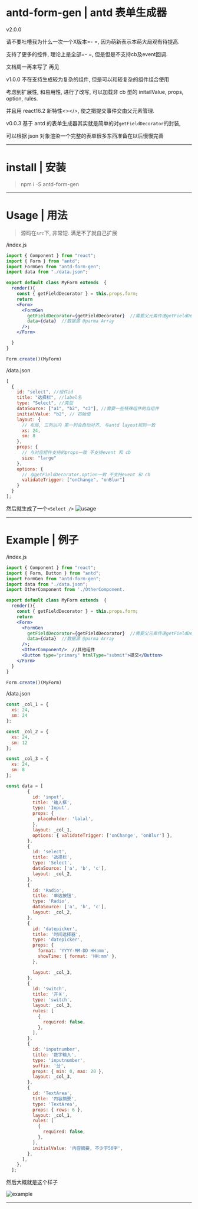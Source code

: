 # antd-form-gen | antd 表单生成器
v2.0.0  

请不要吐槽我为什么一次一个X版本=- =, 因为萌新表示本萌大局观有待提高.

支持了更多的控件, 理论上是全部=- =, 但是但是不支持cb及event回调.

文档周一再来写了 再见  


v1.0.0
不在支持生成较为复杂的组件, 但是可以和较复杂的组件组合使用

考虑到扩展性, 和易用性, 进行了改写, 可以加载非 cb 型的 initailValue, props, option, rules.

并且用 react16.2 新特性<></>, 使之把提交事件交由父元素管理.

v0.0.3
基于 antd 的表单生成器其实就是简单的对`getFieldDecorator`的封装,

可以根据 json 对象渲染一个完整的表单很多东西准备在以后慢慢完善

---

# install | 安装

> npm i -S antd-form-gen

---

# Usage | 用法

> 源码在`src`下, 非常短.
> 满足不了就自己扩展

/index.js

```jsx
import { Component } from "react";
import { Form } from "antd";
import FormGen from "antd-form-gen";
import data from "./data.json";

export default class MyForm extends  {
  render(){
    const { getFieldDecorator } = this.props.form;
    return
    <Form>
      <FormGen
        getFieldDecorator={getFieldDecorator}  //需要父元素传递getFieldDecorator创建表单域
        data={data}  //数据源 @parma Array
      />;
    </Form>

  }
}

Form.create()(MyForm)
```

/data.json

```js
[
  {
    id: "select", //组件id
    title: "选择栏", //label名
    type: "Select", //类型
    dataSource: ["a1", "b2", "c3"], //需要一些特殊组件的自组件
    initialValue: "b2", // 初始值
    layout: {
      // 布局, 三列以内 第一列会自动对齐, 与antd layout规则一致
      xs: 24,
      sm: 8
    },
    props: {
      // 与对应组件支持的props一致 不支持event 和 cb
      size: "large"
    },
    options: {
      // 与getFieldDecorator.option一致 不支持event 和 cb
      validateTrigger: ["onChange", "onBlur"]
    }
  }
];
```

然后就生成了一个`<Select />`
![usage](https://raw.githubusercontent.com/NgeKaworu/antd-form-gen/master/usage.png)

---

# Example | 例子

/index.js

```jsx
import { Component } from "react";
import { Form, Button } from "antd";
import FormGen from "antd-form-gen";
import data from "./data.json";
import OtherComponent from './OtherComponent.

export default class MyForm extends  {
  render(){
    const { getFieldDecorator } = this.props.form;
    return
    <Form>
      <FormGen
        getFieldDecorator={getFieldDecorator}  //需要父元素传递getFieldDecorator创建表单域
        data={data}  //数据源 @parma Array
      />;
      <OtherComponent/>  //其他组件
      <Button type="primary" htmlType="submit">提交</Button>
    </Form>
  }
}

Form.create()(MyForm)
```

/data.json

```js
const _col_1 = {
  xs: 24,
  sm: 24
};

const _col_2 = {
  xs: 24,
  sm: 12
};

const _col_3 = {
  xs: 24,
  sm: 8
};

const data = [
        {
          id: 'input',
          title: '输入框',
          type: 'Input',
          props: {
            placeholder: 'lalal',
          },
          layout: _col_1,
          options: { validateTrigger: ['onChange', 'onBlur'] },
        },
        {
          id: 'select',
          title: '选择栏',
          type: 'Select',
          dataSource: ['a', 'b', 'c'],
          layout: _col_2,
        },
        {
          id: 'Radio',
          title: '单选按钮',
          type: 'Radio',
          dataSource: ['a', 'b', 'c'],
          layout: _col_2,
        },
        {
          id: 'datepicker',
          title: '时间选择器',
          type: 'datepicker',
          props: {
            format: 'YYYY-MM-DD HH:mm',
            showTime: { format: 'HH:mm' },
          },

          layout: _col_3,
        },
        {
          id: 'switch',
          title: '开关',
          type: 'switch',
          layout: _col_3,
          rules: [
            {
              required: false,
            },
          ],
        },
        {
          id: 'inputnumber',
          title: '数字输入',
          type: 'inputnumber',
          suffix: '分',
          props: { min: 0, max: 20 },
          layout: _col_3,
        },
        {
          id: 'TextArea',
          title: '内容摘要',
          type: 'TextArea',
          props: { rows: 6 },
          layout: _col_1,
          rules: [
            {
              required: false,
            },
          ],
          initialValue: '内容摘要, 不少于50字',
        },
      ],
    },
  ];
```

然后大概就是这个样子

![example](https://raw.githubusercontent.com/NgeKaworu/antd-form-gen/master/example.png)

---
